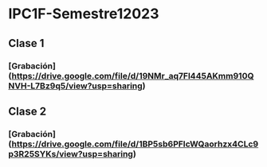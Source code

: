 # IPC1F-Semestre12023
## Clase 1
### [Grabación] (https://drive.google.com/file/d/19NMr_aq7Fl445AKmm910QNVH-L7Bz9q5/view?usp=sharing)

## Clase 2
### [Grabación] (https://drive.google.com/file/d/1BP5sb6PFIcWQaorhzx4CLc9p3R25SYKs/view?usp=sharing)
